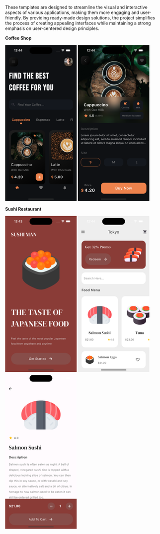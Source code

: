 <p>These templates are designed to streamline the visual and interactive aspects of various applications, making them more engaging and user-friendly. By providing ready-made design solutions, the project simplifies the process of creating appealing interfaces while maintaining a strong emphasis on user-centered design principles.</p>

<p><b>Coffee Shop</b></p>
<p>
  <img src="https://github.com/WahibAbdul/flutter-ui-dairy/blob/main/screenshots/coffee_shop_1.png?raw=true" width="230" height="500"/>
  <img src="https://github.com/WahibAbdul/flutter-ui-dairy/blob/main/screenshots/coffee_shop_2.png?raw=true" width="230" height="500"/>
</p>

<p><b>Sushi Restaurant</b></p>
<p>
  <img src="https://github.com/WahibAbdul/flutter-ui-dairy/blob/main/screenshots/sushi_1.png?raw=true" width="230" height="500"/>
  <img src="https://github.com/WahibAbdul/flutter-ui-dairy/blob/main/screenshots/sushi_2.png?raw=true" width="230" height="500"/>
  <img src="https://github.com/WahibAbdul/flutter-ui-dairy/blob/main/screenshots/sushi_3.png?raw=true" width="230" height="500"/>
</p>
